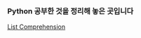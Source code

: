 ### Python 공부한 것을 정리해 놓은 곳입니다
[List Comprehension](https://github.com/sikdric/ds_study/blob/main/Python/List%20Comprehension.ipynb)
